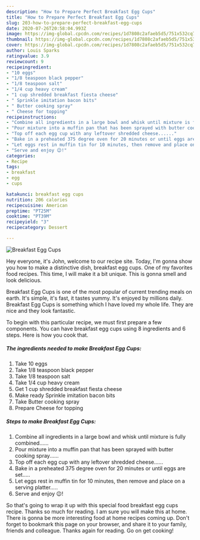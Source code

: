 ```yaml
---
description: "How to Prepare Perfect Breakfast Egg Cups"
title: "How to Prepare Perfect Breakfast Egg Cups"
slug: 203-how-to-prepare-perfect-breakfast-egg-cups
date: 2020-07-26T20:58:04.993Z
image: https://img-global.cpcdn.com/recipes/1d7808c2afaeb5d5/751x532cq70/breakfast-egg-cups-recipe-main-photo.jpg
thumbnail: https://img-global.cpcdn.com/recipes/1d7808c2afaeb5d5/751x532cq70/breakfast-egg-cups-recipe-main-photo.jpg
cover: https://img-global.cpcdn.com/recipes/1d7808c2afaeb5d5/751x532cq70/breakfast-egg-cups-recipe-main-photo.jpg
author: Louis Sparks
ratingvalue: 3.9
reviewcount: 9
recipeingredient:
- "10 eggs"
- "1/8 teaspoon black pepper"
- "1/8 teaspoon salt"
- "1/4 cup heavy cream"
- "1 cup shredded breakfast fiesta cheese"
- " Sprinkle imitation bacon bits"
- " Butter cooking spray"
- " Cheese for topping"
recipeinstructions:
- "Combine all ingredients in a large bowl and whisk until mixture is fully combined......"
- "Pour mixture into a muffin pan that has been sprayed with butter cooking spray......"
- "Top off each egg cup with any leftover shredded cheese......"
- "Bake in a preheated 375 degree oven for 20 minutes or until eggs are set....."
- "Let eggs rest in muffin tin for 10 minutes, then remove and place on a serving platter....."
- "Serve and enjoy 😉!"
categories:
- Recipe
tags:
- breakfast
- egg
- cups

katakunci: breakfast egg cups 
nutrition: 206 calories
recipecuisine: American
preptime: "PT25M"
cooktime: "PT39M"
recipeyield: "3"
recipecategory: Dessert

---
```



![Breakfast Egg Cups](https://img-global.cpcdn.com/recipes/1d7808c2afaeb5d5/751x532cq70/breakfast-egg-cups-recipe-main-photo.jpg)

Hey everyone, it's John, welcome to our recipe site. Today, I'm gonna show you how to make a distinctive dish, breakfast egg cups. One of my favorites food recipes. This time, I will make it a bit unique. This is gonna smell and look delicious.

Breakfast Egg Cups is one of the most popular of current trending meals on earth. It's simple, it's fast, it tastes yummy. It's enjoyed by millions daily. Breakfast Egg Cups is something which I have loved my whole life. They are nice and they look fantastic.




To begin with this particular recipe, we must first prepare a few components. You can have breakfast egg cups using 8 ingredients and 6 steps. Here is how you cook that.

<!--inarticleads1-->

##### The ingredients needed to make Breakfast Egg Cups:

1. Take 10 eggs
1. Take 1/8 teaspoon black pepper
1. Take 1/8 teaspoon salt
1. Take 1/4 cup heavy cream
1. Get 1 cup shredded breakfast fiesta cheese
1. Make ready  Sprinkle imitation bacon bits
1. Take  Butter cooking spray
1. Prepare  Cheese for topping




<!--inarticleads2-->

##### Steps to make Breakfast Egg Cups:

1. Combine all ingredients in a large bowl and whisk until mixture is fully combined......
1. Pour mixture into a muffin pan that has been sprayed with butter cooking spray......
1. Top off each egg cup with any leftover shredded cheese......
1. Bake in a preheated 375 degree oven for 20 minutes or until eggs are set.....
1. Let eggs rest in muffin tin for 10 minutes, then remove and place on a serving platter.....
1. Serve and enjoy 😉!




So that's going to wrap it up with this special food breakfast egg cups recipe. Thanks so much for reading. I am sure you will make this at home. There is gonna be more interesting food at home recipes coming up. Don't forget to bookmark this page on your browser, and share it to your family, friends and colleague. Thanks again for reading. Go on get cooking!
